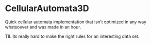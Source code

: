 # CellularAutomata3D
Quick cellular automata implementation that isn't optimized in any way whatsoever and was made in an hour.

TIL its really hard to make the right rules for an interesting data set.
